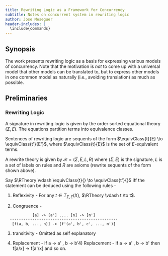 ```yaml
---
title: Rewriting Logic as a Framework for Concurrency
subtitle: Notes on concurrent system in rewriting logic
author: Jose Meseguer
header-includes: |
  \include{commands}
---
```



Synopsis
--------

The work presents rewriting logic as a basis for
expressing various models of concurrency. Note
that the motivation is *not* to come up with a
universal model that other models can be translated
to, but to express other models in one common model
as naturally (i.e., avoiding translation) as much
as possible.

Preliminaries
-------------

### Rewriting Logic

A signature in rewriting logic is given by the order
sorted equational theory $(\Sigma, E)$. The equations
partition terms into equivalence classes.

Sentences of rewriting logic are sequents of the form
$\equivClass{t}{E} \to \equivClass{t'}{E'}$, where $\equivClass{t}{E}$
is the set of $E$-equivalent terms.

A rewrite theory is given by $\mathcal{R} = (\Sigma, E, L, R)$
where $(\Sigma, E)$ is the signature, $L$ is a set of labels on
rules and $R$ are axioms (rewrite sequents of the form shown above).

Say $\RTheory \vdash \equivClass{t}{} \to \equivClass{t'}{}$
iff the statement can be deduced using the following rules -

1) Reflexivity - For any $t \in T_{\Sigma,E}(X)$, $\RTheory \vdash t \to t$.

2) Congruence -

```
            [a] -> [a'] .... [n] -> [n']
  ------------------------------------------------
   [f(a, b, ..., n)] -> [f'(a', b', c', ..., n')]

```

3) transitivity - Omitted as self explanatory

4) Replacement - If a -> a' , b -> b'4) Replacement - If a -> a' , b -> b' then
f[a/x]  -> f[a'/x] and so on.
